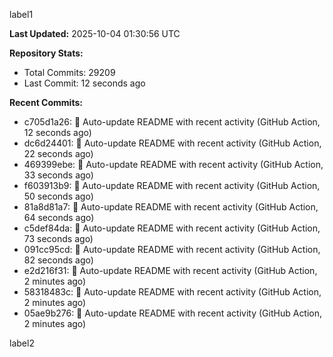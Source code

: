 
label1 
<!-- ACTIVITY_START -->
**Last Updated:** 2025-10-04 01:30:56 UTC

**Repository Stats:**
- Total Commits: 29209
- Last Commit: 12 seconds ago

**Recent Commits:**
- c705d1a26: 🤖 Auto-update README with recent activity (GitHub Action, 12 seconds ago)
- dc6d24401: 🤖 Auto-update README with recent activity (GitHub Action, 22 seconds ago)
- 469399ebe: 🤖 Auto-update README with recent activity (GitHub Action, 33 seconds ago)
- f603913b9: 🤖 Auto-update README with recent activity (GitHub Action, 50 seconds ago)
- 81a8d81a7: 🤖 Auto-update README with recent activity (GitHub Action, 64 seconds ago)
- c5def84da: 🤖 Auto-update README with recent activity (GitHub Action, 73 seconds ago)
- 091cc95cd: 🤖 Auto-update README with recent activity (GitHub Action, 82 seconds ago)
- e2d216f31: 🤖 Auto-update README with recent activity (GitHub Action, 2 minutes ago)
- 58318483c: 🤖 Auto-update README with recent activity (GitHub Action, 2 minutes ago)
- 05ae9b276: 🤖 Auto-update README with recent activity (GitHub Action, 2 minutes ago)
<!-- ACTIVITY_END -->

label2
